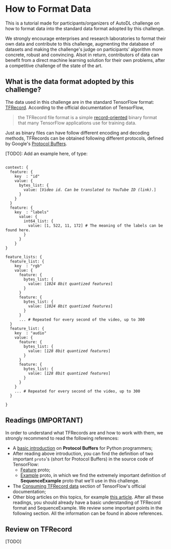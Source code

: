 How to Format Data
========

This is a tutorial made for participants/organizers of AutoDL challenge on how to format data into the standard data format adopted by this challenge.

We strongly encourage enterprises and research laboratories to format their own data and contribute to this challenge, augmenting the database of datasets and making the challenge's judge on participants' algorithm more concrete, robust and convincing. Alsot in return, contributors of data can benefit from a direct machine learning solution for their own problems, after a competitive challenge of the state of the art. 

## What is the data format adopted by this challenge?

The data used in this challenge are in the standard TensorFlow format: [TFRecord](https://www.tensorflow.org/programmers_guide/datasets#consuming_tfrecord_data). According to the official documentation of TensorFlow,
> the TFRecord file format is a simple [record-oriented](https://en.wikipedia.org/wiki/Record-oriented_filesystem) binary format that many TensorFlow applications use for training data.

Just as binary files can have follow different encoding and decoding methods, TFRecords can be obtained following different protocols, defined by Google's [Protocol Buffers](https://developers.google.com/protocol-buffers/).

[TODO]: Add an example here, of type:
<pre><code>
context: {
  feature: {
    key  : "id"
    value: {
      bytes_list: {
        value: [<em>Video id. Can be translated to YouTube ID (link).</em>]
      }
    }
  }
  feature: {
    key  : "labels"
      value: {
        int64_list: {
          value: [1, 522, 11, 172] # The meaning of the labels can be found here.
        }
      }
    }
}

feature_lists: {
  feature_list: {
    key  : "rgb"
    value: {
      feature: {
        bytes_list: {
          value: [<em>1024 8bit quantized features</em>]
        }
      }
      feature: {
        bytes_list: {
          value: [<em>1024 8bit quantized features</em>]
        }
      }
      ... # Repeated for every second of the video, up to 300
  }
  feature_list: {
    key  : "audio"
    value: {
      feature: {
        bytes_list: {
          value: [<em>128 8bit quantized features</em>]
        }
      }
      feature: {
        bytes_list: {
          value: [<em>128 8bit quantized features</em>]
        }
      }
    }
    ... # Repeated for every second of the video, up to 300
  }

}
</code></pre>


## Readings (IMPORTANT)
In order to understand what TFRecords are and how to work with them, we strongly recommend to read the following references:
- A [basic introduction](https://developers.google.com/protocol-buffers/docs/pythontutorial) on **Protocol Buffers** for Python programmers;
- After reading above introduction, you can find the definition of two important `proto`'s (short for Protocol Buffers) in the source code of TensorFlow:
  - [Feature](https://www.tensorflow.org/code/tensorflow/core/example/feature.proto) proto;
  - [Example](https://www.tensorflow.org/code/tensorflow/core/example/example.proto) proto, in which we find the extremely important definition of **SequenceExample** proto that we'll use in this challenge.
- The [Consuming TFRecord data](https://www.tensorflow.org/programmers_guide/datasets#consuming_tfrecord_data) section of TensorFlow's official documentation;
- Other blog articles on this topics, for example [this article](https://planspace.org/20170323-tfrecords_for_humans/).
After all these readings, you should already have a basic understanding of TFRecord format and SequenceExample. We review some important points in the following section. All the information can be found in above references.

## Review on TFRecord
[TODO]
